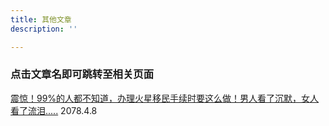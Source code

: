 ```yaml
---
title: 其他文章
description: ''

---
```

### 点击文章名即可跳转至相关页面
[震惊！99%的人都不知道，办理火星移民手续时要这么做！男人看了沉默，女人看了流泪.....](https://starspress.org/news/iia-q-and-a/ "震惊！99%的人都不知道，办理火星移民手续时要这么做！男人看了沉默，女人看了流泪.....") 2078.4.8
